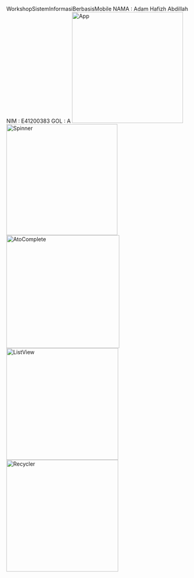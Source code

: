 WorkshopSistemInformasiBerbasisMobile
NAMA : Adam Hafizh Abdillah 
NIM : E41200383 
GOL : A
<img width="291" alt="App" src="https://user-images.githubusercontent.com/80688249/136333581-2622c33d-5311-499c-b255-3efc598106d2.PNG">
<img width="291" alt="Spinner" src="https://user-images.githubusercontent.com/80688249/136333604-e7db2786-8e77-4883-a5a1-7005a42e0850.PNG">
<img width="296" alt="AtoComplete" src="https://user-images.githubusercontent.com/80688249/136333609-a1d2e494-0f2f-4bfb-80d8-8d62024e8753.PNG">
<img width="293" alt="ListView" src="https://user-images.githubusercontent.com/80688249/136333612-a2aeba6e-d940-4f44-8c63-ab2b378d371f.PNG">
<img width="293" alt="Recycler" src="https://user-images.githubusercontent.com/80688249/136333618-025fc977-0c23-4115-87e8-bd6d97f24d43.PNG">
